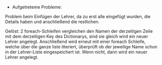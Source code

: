 * Aufgetreteme Probleme:

Problem beim Einfügen der Lehrer, da zu erst alle eingefügt wurden, die Details haben und anschließend die restlichen.

Gelöst:
2 foreach-Schleifen vergleichen den Namen der derzeitigen Zeile mit dem derzeitigen Key des Dictionarys, sind sie gleich wird ein neuer Lehrer angelegt. Anschließend wird erneut mit einer foreach Schleife, welche über die ganze liste itteriert, überprüft ob der jeweilige Name schon in der Lehrer-Liste eingespeichert ist. Wenn nicht, dann wird ein neuer Lehrer angelegt.
